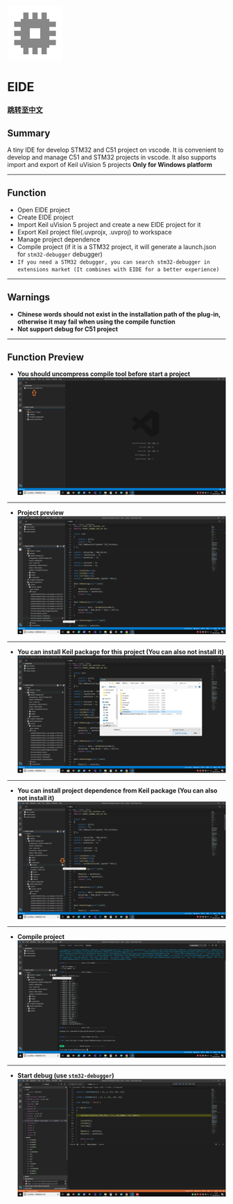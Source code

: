 ![App Icon](./res/icon/icon.png)
# EIDE

### [跳转至中文](https://github.com/github0null/eide/blob/master/README.md)

## Summary

A tiny IDE for develop STM32 and C51 project on vscode. It is convenient to develop and manage C51 and STM32 projects in vscode. It also supports import and export of Keil uVision 5 projects **Only for Windows platform**

***

## Function

* Open EIDE project
* Create EIDE project
* Import Keil uVision 5 project and create a new EIDE project for it
* Export Keil project file(.uvprojx, .uvproj) to workspace
* Manage project dependence
* Compile project (if it is a STM32 project, it will generate a launch.json for `stm32-debugger` debugger)
* `If you need a STM32 debugger, you can search stm32-debugger in extensions market (It combines with EIDE for a better experience)`

***

## Warnings
  + **Chinese words should not exist in the installation path of the plug-in, otherwise it may fail when using the compile function**
  + **Not support debug for C51 project**

***

## Function Preview

* **You should uncompress compile tool before start a project** ![unzip tool](./res/preview/unzip_tool_en.png)

***

* **Project preview** ![project preview](./res/preview/prjView_en.png)

***

* **You can install Keil package for this project (You can also not install it)** ![install pack](./res/preview/install_pack_en.png)

***

* **You can install project dependence from Keil package (You can also not install it)** ![install prj dep](./res/preview/install_dep_en.png)

***

* **Compile project** ![compile prj](./res/preview/compile_en.png)

***

* **Start debug (use `stm32-debugger`)** ![debug prj](./res/preview/debug.png)